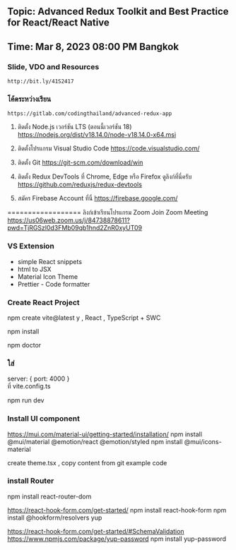 ## Topic: Advanced Redux Toolkit and Best Practice for React/React Native

## Time: Mar 8, 2023 08:00 PM Bangkok

### Slide, VDO and Resources

    http://bit.ly/41S2417

### โค้ดระหว่างเรียน

    https://gitlab.com/codingthailand/advanced-redux-app

1. ติดตั้ง Node.js เวอร์ชัน LTS (ตอนนี้เวอร์ชัน 18)
   https://nodejs.org/dist/v18.14.0/node-v18.14.0-x64.msi

2. ติดตั้งโปรแกรม Visual Studio Code
   https://code.visualstudio.com/

3. ติดตั้ง Git
   https://git-scm.com/download/win

4. ติดตั้ง Redux DevTools ที่ Chrome, Edge หรือ Firefox ดูลิงก์ที่นี่ครับ
   https://github.com/reduxjs/redux-devtools

5. สมัคร Firebase Account ที่นี่
   https://firebase.google.com/

==================
ลิงก์เข้าเรียนโปรแกรม Zoom
Join Zoom Meeting
https://us06web.zoom.us/j/84738878611?pwd=TjRGSzl0d3FMb09qb1hnd2ZnR0xyUT09

### VS Extension

- simple React snippets
- html to JSX
- Material Icon Theme
- Prettier - Code formatter

### Create React Project

npm create vite@latest
y , React , TypeScript + SWC

npm install

npm doctor

### ใส่

server: {
port: 4000
}  
ที่ vite.config.ts

npm run dev

### Install UI component

https://mui.com/material-ui/getting-started/installation/
npm install @mui/material @emotion/react @emotion/styled
npm install @mui/icons-material

create theme.tsx , copy content from git example code

### install Router

npm install react-router-dom

https://react-hook-form.com/get-started/
npm install react-hook-form
npm install @hookform/resolvers yup

https://react-hook-form.com/get-started/#SchemaValidation
https://www.npmjs.com/package/yup-password
npm install yup-password
